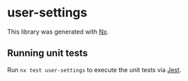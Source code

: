 # user-settings

This library was generated with [Nx](https://nx.dev).

## Running unit tests

Run `nx test user-settings` to execute the unit tests via [Jest](https://jestjs.io).
